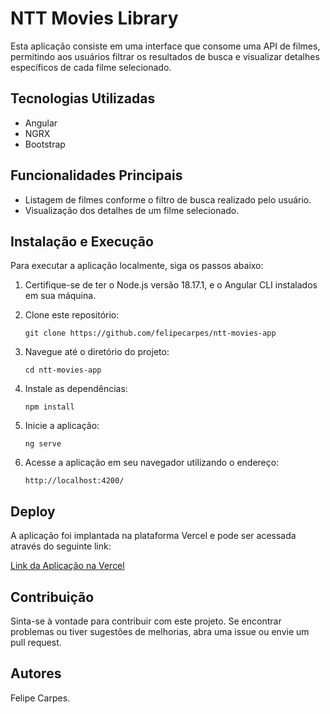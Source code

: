 # NTT Movies Library

Esta aplicação consiste em uma interface que consome uma API de filmes, permitindo aos usuários filtrar os resultados de busca e visualizar detalhes específicos de cada filme selecionado.

## Tecnologias Utilizadas

- Angular
- NGRX
- Bootstrap

## Funcionalidades Principais

- Listagem de filmes conforme o filtro de busca realizado pelo usuário.
- Visualização dos detalhes de um filme selecionado.

## Instalação e Execução

Para executar a aplicação localmente, siga os passos abaixo:

1. Certifique-se de ter o Node.js versão 18.17.1, e o Angular CLI instalados em sua máquina.

2. Clone este repositório:

    ```
    git clone https://github.com/felipecarpes/ntt-movies-app
    ```

3. Navegue até o diretório do projeto:

    ```
    cd ntt-movies-app
    ```

4. Instale as dependências:

    ```
    npm install
    ```

5. Inicie a aplicação:

    ```
    ng serve
    ```

6. Acesse a aplicação em seu navegador utilizando o endereço:

    ```
    http://localhost:4200/
    ```

## Deploy

A aplicação foi implantada na plataforma Vercel e pode ser acessada através do seguinte link:

[Link da Aplicação na Vercel](URL_DA_APLICACAO)

## Contribuição

Sinta-se à vontade para contribuir com este projeto. Se encontrar problemas ou tiver sugestões de melhorias, abra uma issue ou envie um pull request.

## Autores

Felipe Carpes.
